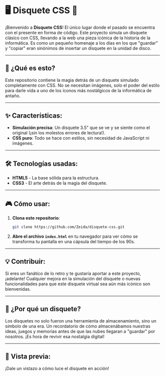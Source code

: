 # 🖥️ **Disquete CSS** 🦋

¡Bienvenido a **Disquete CSS**! El único lugar donde el pasado se encuentra con el presente en forma de código. Este proyecto simula un disquete clásico con CSS, llevando a la web una pieza icónica de la historia de la informática. Es como un pequeño homenaje a los días en los que "guardar" y "copiar" eran sinónimos de insertar un disquete en la unidad de disco.

---

## 🚀 **¿Qué es esto?**

Este repositorio contiene la magia detrás de un disquete simulado completamente con CSS. No se necesitan imágenes, solo el poder del estilo para darle vida a uno de los íconos más nostálgicos de la informática de antaño.

---

## ✨ **Características**:

- **Simulación precisa**: Un disquete 3.5" que se ve y se siente como el original (¡sin los molestos errores de lectura!).
- **CSS puro**: Todo se hace con estilos, sin necesidad de JavaScript ni imágenes.

---

## 🛠️ **Tecnologías usadas**:

- **HTML5** - La base sólida para la estructura.
- **CSS3** - El arte detrás de la magia del disquete.

---

## 🎮 **Cómo usar**:

1. **Clona este repositorio**:

   ```bash
   git clone https://github.com/Zeida/disquete-css.git

   ```

2. **Abre el archivo `index.html`** en tu navegador para ver cómo se transforma tu pantalla en una cápsula del tiempo de los 90s.

---

## 💡 **Contribuir**:

Si eres un fanático de lo retro y te gustaría aportar a este proyecto, ¡adelante! Cualquier mejora en la simulación del disquete o nuevas funcionalidades para que este disquete virtual sea aún más icónico son bienvenidas.

---

## 🤔 **¿Por qué un disquete?**

Los disquetes no solo fueron una herramienta de almacenamiento, sino un símbolo de una era. Un recordatorio de cómo almacenábamos nuestras ideas, juegos y memorias antes de que las nubes llegaran a "guardar" por nosotros. ¡Es hora de revivir esa nostalgia digital!

---

## 🎨 **Vista previa**:

¡Dale un vistazo a cómo luce el disquete en acción!
